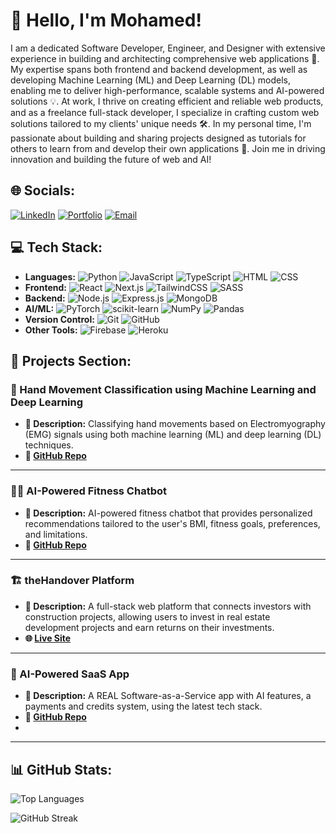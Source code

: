 # 👋 Hello, I'm Mohamed!

I am a dedicated Software Developer, Engineer, and Designer with extensive experience in building and architecting comprehensive web applications 🚀. My expertise spans both frontend and backend development, as well as developing Machine Learning (ML) and Deep Learning (DL) models, enabling me to deliver high-performance, scalable systems and AI-powered solutions 💡. At work, I thrive on creating efficient and reliable web products, and as a freelance full-stack developer, I specialize in crafting custom web solutions tailored to my clients' unique needs 🛠️. In my personal time, I'm passionate about building and sharing projects designed as tutorials for others to learn from and develop their own applications 🤖. Join me in driving innovation and building the future of web and AI!

## 🌐 Socials:
[![LinkedIn](https://img.shields.io/badge/LinkedIn-0077B5?style=for-the-badge&logo=linkedin&logoColor=white)](https://www.linkedin.com/in/mohamed-dorgham-822924241/) [![Portfolio](https://img.shields.io/badge/Portfolio-000000?style=for-the-badge&logo=github&logoColor=white)](https://dorgham.vercel.app/) [![Email](https://img.shields.io/badge/Email-dorgham.dev@gmail.com-red?style=for-the-badge)](mailto:mhmddorgham10@gmail.com)

## 💻 Tech Stack:
- **Languages:** ![Python](https://img.shields.io/badge/Python-3776AB?style=for-the-badge&logo=python&logoColor=white) ![JavaScript](https://img.shields.io/badge/JavaScript-F7DF1E?style=for-the-badge&logo=javascript&logoColor=black) ![TypeScript](https://img.shields.io/badge/TypeScript-007ACC?style=for-the-badge&logo=typescript&logoColor=white) ![HTML](https://img.shields.io/badge/HTML5-E34F26?style=for-the-badge&logo=html5&logoColor=white) ![CSS](https://img.shields.io/badge/CSS3-1572B6?style=for-the-badge&logo=css3&logoColor=white)
- **Frontend:** ![React](https://img.shields.io/badge/React-20232A?style=for-the-badge&logo=react&logoColor=61DAFB) ![Next.js](https://img.shields.io/badge/Next.js-000000?style=for-the-badge&logo=nextdotjs&logoColor=white) ![TailwindCSS](https://img.shields.io/badge/TailwindCSS-06B6D4?style=for-the-badge&logo=tailwind-css&logoColor=white) ![SASS](https://img.shields.io/badge/SASS-CC6699?style=for-the-badge&logo=sass&logoColor=white)
- **Backend:** ![Node.js](https://img.shields.io/badge/Node.js-339933?style=for-the-badge&logo=nodedotjs&logoColor=white) ![Express.js](https://img.shields.io/badge/Express.js-000000?style=for-the-badge&logo=express&logoColor=white) ![MongoDB](https://img.shields.io/badge/MongoDB-47A248?style=for-the-badge&logo=mongodb&logoColor=white)
- **AI/ML:** ![PyTorch](https://img.shields.io/badge/PyTorch-EE4C2C?style=for-the-badge&logo=pytorch&logoColor=white) ![scikit-learn](https://img.shields.io/badge/scikit--learn-F7931E?style=for-the-badge&logo=scikit-learn&logoColor=white) ![NumPy](https://img.shields.io/badge/NumPy-013243?style=for-the-badge&logo=numpy&logoColor=white) ![Pandas](https://img.shields.io/badge/Pandas-150458?style=for-the-badge&logo=pandas&logoColor=white)
- **Version Control:** ![Git](https://img.shields.io/badge/Git-F05032?style=for-the-badge&logo=git&logoColor=white) ![GitHub](https://img.shields.io/badge/GitHub-181717?style=for-the-badge&logo=github&logoColor=white)
- **Other Tools:** ![Firebase](https://img.shields.io/badge/Firebase-FFCA28?style=for-the-badge&logo=firebase&logoColor=white) ![Heroku](https://img.shields.io/badge/Heroku-430098?style=for-the-badge&logo=heroku&logoColor=white)

## 🚀 Projects Section:

### 🤖 Hand Movement Classification using Machine Learning and Deep Learning
- **📝 Description:** Classifying hand movements based on Electromyography (EMG) signals using both machine learning (ML) and deep learning (DL) techniques.
- **🔗 [GitHub Repo](https://github.com/mhmddorgham/Hand-Movement-Classification-based-on-EMG-Signals-using-Machine-learning-and-Deep-learning)**

---

### 🏋️‍♂️ AI-Powered Fitness Chatbot
- **📝 Description:** AI-powered fitness chatbot that provides personalized recommendations tailored to the user's BMI, fitness goals, preferences, and limitations.
- **🔗 [GitHub Repo](https://github.com/mhmddorgham/FitnessBot_AI_Chatbot)**

---

### 🏗️ theHandover Platform
- **📝 Description:** A full-stack web platform that connects investors with construction projects, allowing users to invest in real estate development projects and earn returns on their investments.
- **🌐 [Live Site](https://www.thehandover.com/)**

---

### 💼 AI-Powered SaaS App
- **📝 Description:** A REAL Software-as-a-Service app with AI features, a payments and credits system, using the latest tech stack.
- **🔗 [GitHub Repo](https://github.com/mhmddorgham/imaginify-saas-app)**
- 
---

## 📊 GitHub Stats:
![Top Languages](https://github-readme-stats.vercel.app/api/top-langs?username=mhmddorgham&show_icons=true&locale=en&layout=compact&langs_count=9)

![GitHub Streak](https://github-readme-streak-stats.herokuapp.com/?user=mhmddorgham)
